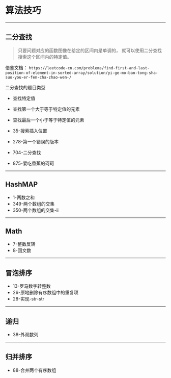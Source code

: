 # 算法技巧

---

## 二分查找

> 只要问题对应的函数图像在给定的区间内是单调的， 就可以使用二分查找搜索这个区间内的特定值。

借鉴文档： `https://leetcode-cn.com/problems/find-first-and-last-position-of-element-in-sorted-array/solution/yi-ge-mo-ban-tong-sha-suo-you-er-fen-cha-zhao-wen-/`

二分查找的题目类型

* 查找特定值
* 查找第一个大于等于特定值的元素
* 查找最后一个小于等于特定值的元素

* 35-搜索插入位置
* 278-第一个错误的版本
* 704-二分查找
* 875-爱吃香蕉的珂珂

---

## HashMAP

* 1-两数之和
* 349-两个数组的交集
* 350-两个数组的交集-ii

---

## Math

* 7-整数反转
* 8-回文数

---

## 冒泡排序

* 13-罗马数字转整数
* 26-原地删除有序数组中的重复项
* 28-实现-str-str

---

## 递归

* 38-外观数列

---

## 归并排序

* 88-合并两个有序数组
